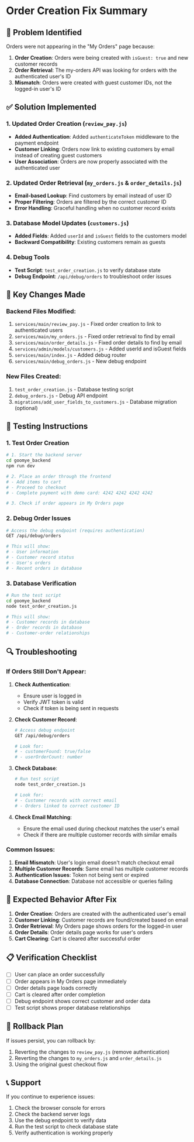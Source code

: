 # Order Creation Fix Summary

## 🐛 Problem Identified
Orders were not appearing in the "My Orders" page because:
1. **Order Creation**: Orders were being created with `isGuest: true` and new customer records
2. **Order Retrieval**: The my-orders API was looking for orders with the authenticated user's ID
3. **Mismatch**: Orders were created with guest customer IDs, not the logged-in user's ID

## ✅ Solution Implemented

### 1. Updated Order Creation (`review_pay.js`)
- **Added Authentication**: Added `authenticateToken` middleware to the payment endpoint
- **Customer Linking**: Orders now link to existing customers by email instead of creating guest customers
- **User Association**: Orders are now properly associated with the authenticated user

### 2. Updated Order Retrieval (`my_orders.js` & `order_details.js`)
- **Email-based Lookup**: Find customers by email instead of user ID
- **Proper Filtering**: Orders are filtered by the correct customer ID
- **Error Handling**: Graceful handling when no customer record exists

### 3. Database Model Updates (`customers.js`)
- **Added Fields**: Added `userId` and `isGuest` fields to the customers model
- **Backward Compatibility**: Existing customers remain as guests

### 4. Debug Tools
- **Test Script**: `test_order_creation.js` to verify database state
- **Debug Endpoint**: `/api/debug/orders` to troubleshoot order issues

## 🔧 Key Changes Made

### Backend Files Modified:
1. `services/main/review_pay.js` - Fixed order creation to link to authenticated users
2. `services/main/my_orders.js` - Fixed order retrieval to find by email
3. `services/main/order_details.js` - Fixed order details to find by email
4. `services/admin/models/customers.js` - Added userId and isGuest fields
5. `services/main/index.js` - Added debug router
6. `services/main/debug_orders.js` - New debug endpoint

### New Files Created:
1. `test_order_creation.js` - Database testing script
2. `debug_orders.js` - Debug API endpoint
3. `migrations/add_user_fields_to_customers.js` - Database migration (optional)

## 🧪 Testing Instructions

### 1. Test Order Creation
```bash
# 1. Start the backend server
cd goomye_backend
npm run dev

# 2. Place an order through the frontend
# - Add items to cart
# - Proceed to checkout
# - Complete payment with demo card: 4242 4242 4242 4242

# 3. Check if order appears in My Orders page
```

### 2. Debug Order Issues
```bash
# Access the debug endpoint (requires authentication)
GET /api/debug/orders

# This will show:
# - User information
# - Customer record status
# - User's orders
# - Recent orders in database
```

### 3. Database Verification
```bash
# Run the test script
cd goomye_backend
node test_order_creation.js

# This will show:
# - Customer records in database
# - Order records in database
# - Customer-order relationships
```

## 🔍 Troubleshooting

### If Orders Still Don't Appear:

1. **Check Authentication**:
   - Ensure user is logged in
   - Verify JWT token is valid
   - Check if token is being sent in requests

2. **Check Customer Record**:
   ```bash
   # Access debug endpoint
   GET /api/debug/orders
   
   # Look for:
   # - customerFound: true/false
   # - userOrderCount: number
   ```

3. **Check Database**:
   ```bash
   # Run test script
   node test_order_creation.js
   
   # Look for:
   # - Customer records with correct email
   # - Orders linked to correct customer ID
   ```

4. **Check Email Matching**:
   - Ensure the email used during checkout matches the user's email
   - Check if there are multiple customer records with similar emails

### Common Issues:

1. **Email Mismatch**: User's login email doesn't match checkout email
2. **Multiple Customer Records**: Same email has multiple customer records
3. **Authentication Issues**: Token not being sent or expired
4. **Database Connection**: Database not accessible or queries failing

## 🚀 Expected Behavior After Fix

1. **Order Creation**: Orders are created with the authenticated user's email
2. **Customer Linking**: Customer records are found/created based on email
3. **Order Retrieval**: My Orders page shows orders for the logged-in user
4. **Order Details**: Order details page works for user's orders
5. **Cart Clearing**: Cart is cleared after successful order

## 📋 Verification Checklist

- [ ] User can place an order successfully
- [ ] Order appears in My Orders page immediately
- [ ] Order details page loads correctly
- [ ] Cart is cleared after order completion
- [ ] Debug endpoint shows correct customer and order data
- [ ] Test script shows proper database relationships

## 🔄 Rollback Plan

If issues persist, you can rollback by:
1. Reverting the changes to `review_pay.js` (remove authentication)
2. Reverting the changes to `my_orders.js` and `order_details.js`
3. Using the original guest checkout flow

## 📞 Support

If you continue to experience issues:
1. Check the browser console for errors
2. Check the backend server logs
3. Use the debug endpoint to verify data
4. Run the test script to check database state
5. Verify authentication is working properly
